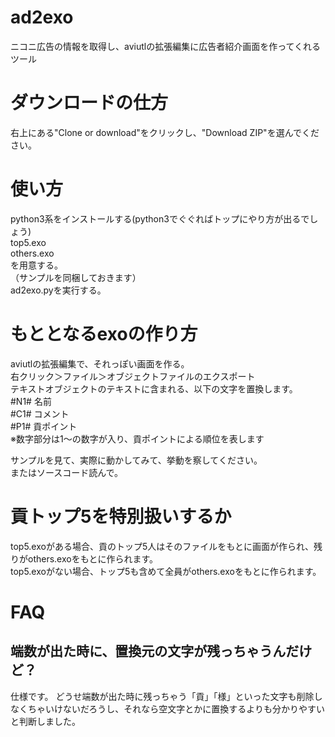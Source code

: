 # ad2exo
ニコニ広告の情報を取得し、aviutlの拡張編集に広告者紹介画面を作ってくれるツール

# ダウンロードの仕方
右上にある"Clone or download"をクリックし、"Download ZIP"を選んでください。

# 使い方
python3系をインストールする(python3でぐぐればトップにやり方が出るでしょう)  
top5.exo  
others.exo  
を用意する。  
（サンプルを同梱しておきます）  
ad2exo.pyを実行する。  

# もととなるexoの作り方
aviutlの拡張編集で、それっぽい画面を作る。  
右クリック＞ファイル＞オブジェクトファイルのエクスポート  
テキストオブジェクトのテキストに含まれる、以下の文字を置換します。  
 #N1# 名前  
 #C1# コメント  
 #P1# 貢ポイント  
 ※数字部分は1～の数字が入り、貢ポイントによる順位を表します  
  
サンプルを見て、実際に動かしてみて、挙動を察してください。  
またはソースコード読んで。  

# 貢トップ5を特別扱いするか
top5.exoがある場合、貢のトップ5人はそのファイルをもとに画面が作られ、残りがothers.exoをもとに作られます。  
top5.exoがない場合、トップ5も含めて全員がothers.exoをもとに作られます。  

# FAQ

## 端数が出た時に、置換元の文字が残っちゃうんだけど？
仕様です。
どうせ端数が出た時に残っちゃう「貢」「様」といった文字も削除しなくちゃいけないだろうし、それなら空文字とかに置換するよりも分かりやすいと判断しました。

